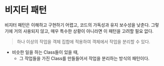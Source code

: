 # 비지터 패턴
비지터 패턴은 이해하고 구현하기 어렵고, 코드의 가독성과 유지 보수성을 낮춘다.
그렇기에 거의 사용되지 않고, 매우 특수한 상황이 아니라면 이 패턴을 고려할 필요 없다.

> 하나 이상의 작업을 객체 집합에 적용하여 객체에서 작업을 분리할 수 있다.

* 비슷한 일을 하는 Class들이 있을 때, 
  * 그 작업들을 가진 Class를 만들들어서 작업을 분리하는 방식의 패턴이다.